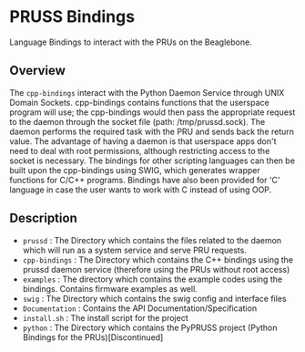 # PRUSS Bindings
Language Bindings to interact with the PRUs on the Beaglebone.

## Overview
The `cpp-bindings` interact with the Python Daemon Service through UNIX Domain Sockets.
cpp-bindings contains functions that the userspace program will use; the cpp-bindings would then pass the appropriate request to the daemon through the socket file (path: /tmp/prussd.sock). The daemon performs the required task with the PRU and sends back the return value. The advantage of having a daemon is that userspace apps don't need to deal with root permissions, although restricting access to the socket is necessary.
The bindings for other scripting languages can then be built upon the cpp-bindings using SWIG, which generates wrapper functions for C/C++ programs. Bindings have also been provided for 'C' language in case the user wants to work with C instead of using OOP.

## Description
* `prussd` : The Directory which contains the files related to the daemon which will run as a system service and serve PRU requests.
* `cpp-bindings` : The Directory which contains the C++ bindings using the prussd daemon service (therefore using the PRUs without root access)
* `examples` : The directory which contains the example codes using the bindings. Contains firmware examples as well.
* `swig` : The Directory which contains the swig config and interface files
* `Documentation` : Contains the API Documentation/Specification
* `install.sh` : The install script for the project
* `python` : The Directory which contains the PyPRUSS project (Python Bindings for the PRUs)[Discontinued]
